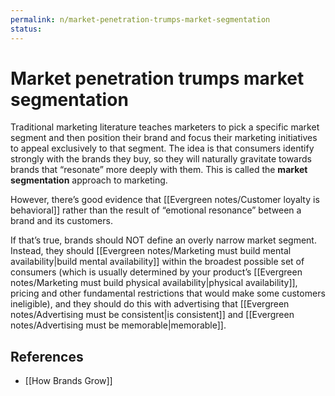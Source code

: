 ```yaml
---
permalink: n/market-penetration-trumps-market-segmentation
status: 
---
```

# Market penetration trumps market segmentation

Traditional marketing literature teaches marketers to pick a specific market segment and then position their brand and focus their marketing initiatives to appeal exclusively to that segment. The idea is that consumers identify strongly with the brands they buy, so they will naturally gravitate towards brands that “resonate” more deeply with them. This is called the **market segmentation** approach to marketing.

However, there’s good evidence that [[Evergreen notes/Customer loyalty is behavioral]] rather than the result of “emotional resonance” between a brand and its customers.

If that’s true, brands should NOT define an overly narrow market segment. Instead, they should [[Evergreen notes/Marketing must build mental availability|build mental availability]] within the broadest possible set of consumers (which is usually determined by your product’s [[Evergreen notes/Marketing must build physical availability|physical availability]], pricing and other fundamental restrictions that would make some customers ineligible), and they should do this with advertising that [[Evergreen notes/Advertising must be consistent|is consistent]] and [[Evergreen notes/Advertising must be memorable|memorable]].

## References

- [[How Brands Grow]]
